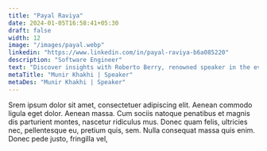 ```yaml
---
title: "Payal Raviya"
date: 2024-01-05T16:58:41+05:30
draft: false
width: 12
image: "/images/payal.webp"
linkedin: "https://www.linkedin.com/in/payal-raviya-b6a085220"
description: "Software Engineer"
text: "Discover insights with Roberto Berry, renowned speaker in the events industry. Join us at Eventchamp for an unforgettable experience."
metaTitle: "Munir Khakhi | Speaker"
metaDes: "Munir Khakhi | Speaker"
---
```



Srem ipsum dolor sit amet, consectetuer adipiscing elit. Aenean
commodo ligula eget dolor. Aenean massa. Cum sociis natoque penatibus
et magnis dis parturient montes, nascetur ridiculus mus. Donec quam
felis, ultricies nec, pellentesque eu, pretium quis, sem. Nulla
consequat massa quis enim. Donec pede justo, fringilla vel,

